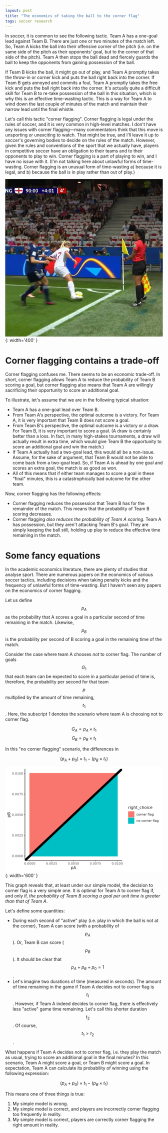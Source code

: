 ```yaml
---
layout: post
title: "The economics of taking the ball to the corner flag"
tags: soccer research
---
```


In soccer, it is common to see the following tactic. Team A has a one-goal lead against Team B. There are just one or two minutes of the match left. So, Team A kicks the ball into their offensive corner of the pitch (i.e. on the same side of the pitch as their opponents' goal, but to the corner of that side of the pitch). Team A then stops the ball dead and fiercely guards the ball to keep the opponents from gaining possession of the ball.

If Team B kicks the ball, it might go out of play, and Team A promptly takes the throw-in or corner kick and puts the ball right back into the corner. If Team B gets annoyed and commits a foul, Team A promptly takes the free kick and puts the ball right back into the corner. It's actually quite a difficult skill for Team B to re-take possession of the ball in this situation, which is why this is an effective time-wasting tactic. This is a way for Team A to wind down the last couple of minutes of the match and maintain their narrow lead until the final whistle.

Let's call this tactic "corner flagging". Corner flagging is legal under the rules of soccer, and it is very common in high-level matches. I don't have any issues with corner flagging—many commentators think that this move is unsporting or unexciting to watch. That might be true, and I'll leave it up to soccer's governing bodies to decide on the rules of the match. However, given the rules and conventions of the sport that we actually have, players in competitive soccer have an obligation to their teams and to their opponents to play to win. Corner flagging is a part of playing to win, and I have no issue with it. (I'm not talking here about unlawful forms of time-wasting. Corner flagging is an unusual form of time-wasting a) because it is legal, and b) because the ball is in play rather than out of play.)

![corner_flag.jpg](/assets/images/corner_flag.jpg){: width='400' }

# Corner flagging contains a trade-off

Corner flagging confuses me. There seems to be an economic trade-off. In short, corner flagging allows Team A to reduce the probability of Team B scoring a goal, but corner flagging also means that Team A are willingly sacrificing their opportunity to score an additional goal.

To illustrate, let's assume that we are in the following typical situation:
- Team A has a one-goal lead over Team B.
- From Team A's perspective, the optimal outcome is a victory. For Team A, it is very important that Team B does not score a goal.
- From Team B's perspective, the optimal outcome is a victory or a draw. For Team B, it is very important to score a goal. (A draw is certainly better than a loss. In fact, in many high-stakes tournaments, a draw will actually result in extra time, which would give Team B the opportunity to score an additional goal and win the match.)
- If Team A actually had a two-goal lead, this would all be a non-issue. Assume, for the sake of argument, that Team B would not be able to come back from a two-goal lead. So, if Team A is ahead by one goal and scores an extra goal, the match is as good as won.
- All of this means that if either team manages to score a goal in these "final" minutes, this is a catastrophically bad outcome for the other team.

Now, corner flagging has the following effects:
- Corner flagging reduces the possession that Team B has for the remainder of the match. This means that the probability of Team B scoring decreases.
- Corner flagging *also reduces the probability of Team A scoring*. Team A has possession, but they aren't attacking Team B's goal. They are simply keeping the ball still, holding up play to reduce the effective time remaining in the match.

# Some fancy equations

In the academic economics literature, there are plenty of studies that analyse sport. There are numerous papers on the economics of various soccer tactics, including decisions when taking penalty kicks and the frequency of unlawful forms of time-wasting. But I haven't seen any papers on the economics of corner flagging.

Let us define $$p_A$$ as the probability that A scores a goal in  a particular second of time remaining in the match. Likewise, $$p_B$$ is the probability per second of B scoring a goal in the remaining time of the match.

Consider the case where team A chooses *not* to corner flag. The number of goals $$G_1$$ that each team can be expected to score in a particular period of time is, therefore, the probability per second for that team $$p$$ multiplied by the amount of time remaining, $$t_1$$. Here, the subscript *1* denotes the scenario where team A is choosing not to corner flag.

$$G_A = p_A\times t_1$$
$$G_B = p_B\times t_1$$

In this "no corner flagging" scenario, the differences in 



$$(p_A + p_0)\times t_1 - (p_B\times t_1) $$

![corner_flag_graph.png](/assets/images/corner_flag_graph.png){: width='600' }  

This graph reveals that, at least under our simple model, the decision to corner flag is a very simple one. It is optimal for Team A to corner flag if, and only if, *the probability of Team B scoring a goal per unit time is greater than that of Team A*.

Let's define some quantities:
- During each second of "active" play (i.e. play in which the ball is not at the corner), Team A can score (with a probability of $$p_A$$). Or, Team B can score ($$p_B$$). It should be clear that $$p_A + p_B + p_0 = 1$$.
- Let's imagine two durations of time (measured in seconds). The amount of time remaining in the game if Team A decides not to corner flag is $$t_1$$. However, if Team A indeed decides to corner flag, there is effectively less "active" game time remaining. Let's call this shorter duration $$t_2$$. Of course, $$t_1 > t_2$$.

What happens if Team A decides not to corner flag, i.e. they play the match as usual, trying to score an additional goal in the final minutes? In this scenario, Team A might score a goal, or Team B might score a goal. In expectation, Team A can calculate its probability of winning using the following expression:

$$(p_A + p_0)\times t_1 - (p_B\times t_1) $$


This means one of three things is true:
1. My simple model is wrong.
2. My simple model is correct, and players are incorrectly corner flagging too frequently in reality.
3. My simple model is correct, players are correctly corner flagging the right amount in reality.
